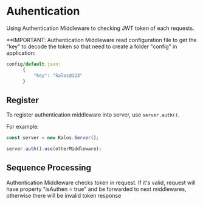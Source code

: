 # Auhentication

Using Authentication Middleware to checking JWT token of each requests. 

**IMPORTANT: Authentication Middleware read configuration file to get the "key" to decode the token so that need to create a folder "config" in application:
```js
config/default.json:
      {
          "key": "kalos@123"
      }

```
## Register

To register authentication middleware into server, use `server.auth()`.

For example:

```js
const server = new Kalos.Server();

server.auth().use(otherMiddleware);
```


## Sequence Processing

Authentication Middleware checks token in request. If it's valid, request will have property "isAuthen = true" and be forwarded to next middlewares, otherwise there will be invalid token response 
